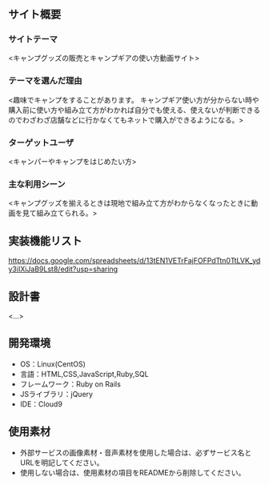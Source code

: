 # <campman>

## サイト概要
### サイトテーマ
<キャンプグッズの販売とキャンプギアの使い方動画サイト>

### テーマを選んだ理由
<趣味でキャンプをすることがあります。
キャンプギア使い方が分からない時や購入前に使い方や組み立て方がわかれば自分でも使える、使えないが判断できるのでわざわざ店舗などに行かなくてもネットで購入ができるようになる。>

### ターゲットユーザ
<キャンパーやキャンプをはじめたい方>

### 主な利用シーン
<キャンプグッズを揃えるときは現地で組み立て方がわからなくなったときに動画を見て組み立てられる。>

## 実装機能リスト

https://docs.google.com/spreadsheets/d/13tEN1VETrFajFOFPdTtn0TtLVK_ydy3iIXiJaB9Lst8/edit?usp=sharing


## 設計書
<...>

## 開発環境
- OS：Linux(CentOS)
- 言語：HTML,CSS,JavaScript,Ruby,SQL
- フレームワーク：Ruby on Rails
- JSライブラリ：jQuery
- IDE：Cloud9

## 使用素材
- 外部サービスの画像素材・音声素材を使用した場合は、必ずサービス名とURLを明記してください。
- 使用しない場合は、使用素材の項目をREADMEから削除してください。
